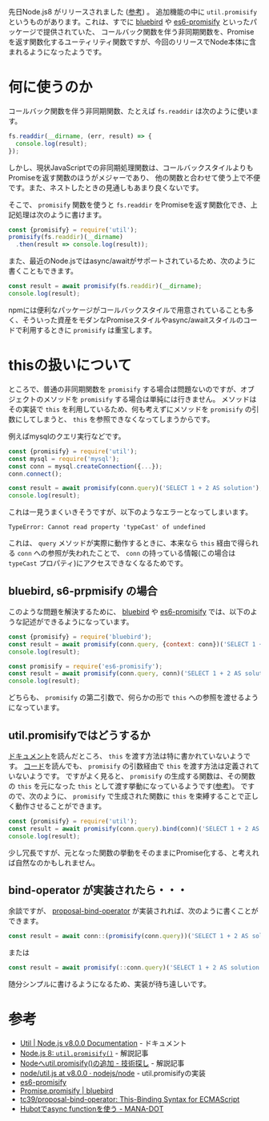 <!--
title: Node.js8になって util.promisify が利用できるようになったのでメモ
date:  2017-05-31 12:00
categories: [javascript,promise]
-->

先日Node.js8 がリリースされました ([参考](https://nodejs.org/en/blog/release/v8.0.0/)) 。
追加機能の中に `util.promisify` というものがあります。これは、すでに
[bluebird](http://bluebirdjs.com/docs/api/promise.promisify.html) や
[es6-promisify](https://www.npmjs.com/package/es6-promisify) といったパッケージで提供されていた、
コールバック関数を伴う非同期関数を、Promiseを返す関数化するユーティリティ関数ですが、今回のリリースでNode本体に含まれるようになったようです。

<!-- more -->

# 何に使うのか

コールバック関数を伴う非同期関数、たとえば `fs.readdir` は次のように使います。

```js
fs.readdir(__dirname, (err, result) => {
  console.log(result);
});
```

しかし、現状JavaScriptでの非同期処理関数は、コールバックスタイルよりもPromiseを返す関数のほうがメジャーであり、
他の関数と合わせて使う上で不便です。また、ネストしたときの見通しもあまり良くないです。

そこで、 `promisify` 関数を使うと `fs.readdir` をPromiseを返す関数化でき、上記処理は次のように書けます。

```js
const {promisify} = require('util');
promisify(fs.readdir)(__dirname)
  .then(result => console.log(result));
```

また、最近のNode.jsではasync/awaitがサポートされているため、次のように書くこともできます。

```js
const result = await promisify(fs.readdir)(__dirname);
console.log(result);
```

npmには便利なパッケージがコールバックスタイルで用意されていることも多く、そういった資産をモダンなPromiseスタイルやasync/awaitスタイルのコードで利用するときに `promisify` は重宝します。


# thisの扱いについて

ところで、普通の非同期関数を `promisify` する場合は問題ないのですが、オブジェクトのメソッドを `promisify` する場合は単純には行きません。
メソッドはその実装で `this` を利用しているため、何も考えずにメソッドを `promisify` の引数にしてしまうと、 `this` を参照できなくなってしまうからです。

例えばmysqlのクエリ実行などです。

```js
const {promisify} = require('util');
const mysql = require('mysql');
const conn = mysql.createConnection({...});
conn.connect();

const result = await promisify(conn.query)('SELECT 1 + 2 AS solution');
console.log(result);
```

これは一見うまくいきそうですが、以下のようなエラーとなってしまいます。

```
TypeError: Cannot read property 'typeCast' of undefined
```

これは、 `query` メソッドが実際に動作するときに、本来なら `this` 経由で得られる `conn` への参照が失われたことで、 `conn` の持っている情報(この場合は `typeCast` プロパティ)にアクセスできなくなるためです。

## bluebird, s6-prpmisify の場合
このような問題を解決するために、 
[bluebird](http://bluebirdjs.com/docs/api/promise.promisify.html) や
[es6-promisify](https://www.npmjs.com/package/es6-promisify)
では、以下のような記述ができるようになっています。


```js
const {promisify} = require('bluebird');
const result = await promisify(conn.query, {context: conn})('SELECT 1 + 2 AS solution');
console.log(result);
```

```js
const promisify = require('es6-promisify');
const result = await promisify(conn.query, conn)('SELECT 1 + 2 AS solution');
console.log(result);
```

どちらも、 `promisify` の第二引数で、何らかの形で `this` への参照を渡せるようになっています。

## util.promisifyではどうするか
[ドキュメント](https://nodejs.org/api/util.html#util_util_promisify_original)を読んだところ、 `this` を渡す方法は特に書かれていないようです。
[コード](https://github.com/nodejs/node/blob/v8.0.0/lib/internal/util.js#L204)を読んでも、 `promisify` の引数経由で `this` を渡す方法は定義されていないようです。
ですがよく見ると、 `promisify` の生成する関数は、その関数の `this` を元になった `this` として渡す挙動になっているようです([参考](https://github.com/nodejs/node/blob/v8.0.0/lib/internal/util.js#L229))。
ですので、次のように、 `promisify` で生成された関数に `this` を束縛することで正しく動作させることができます。

```js
const {promisify} = require('util');
const result = await promisify(conn.query).bind(conn)('SELECT 1 + 2 AS solution');
console.log(result);
```

少し冗長ですが、元となった関数の挙動をそのままにPromise化する、と考えれば自然なのかもしれません。

## bind-operator が実装されたら・・・
余談ですが、 [proposal-bind-operator](https://github.com/tc39/proposal-bind-operator) が実装されれば、次のように書くことができます。

```js
const result = await conn::(promisify(conn.query))('SELECT 1 + 2 AS solution');
```

または

```js
const result = await promisify(::conn.query)('SELECT 1 + 2 AS solution');
```

随分シンプルに書けるようになるため、実装が待ち遠しいです。

# 参考
- [Util | Node.js v8.0.0 Documentation](https://nodejs.org/api/util.html#util_util_promisify_original) - ドキュメント
- [Node.js 8: `util.promisify()`](http://2ality.com/2017/05/util-promisify.html) - 解説記事
- [Nodeへutil.promisify()の追加 - 技術探し](http://abouthiroppy.hatenablog.jp/entry/2017/04/27/110733) - 解説記事
- [node/util.js at v8.0.0 · nodejs/node](https://github.com/nodejs/node/blob/v8.0.0/lib/internal/util.js#L204) - util.promisifyの実装
- [es6-promisify](https://www.npmjs.com/package/es6-promisify)
- [Promise.promisify | bluebird](http://bluebirdjs.com/docs/api/promise.promisify.html)
- [tc39/proposal-bind-operator: This-Binding Syntax for ECMAScript](https://github.com/tc39/proposal-bind-operator)
- [Hubotでasync functionを使う - MANA-DOT](http://blog.manaten.net/entry/hubot-with-async-func)
